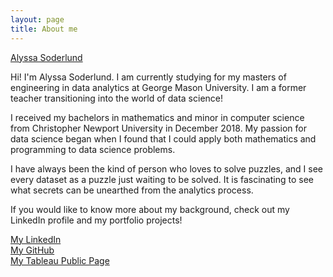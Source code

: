 ```yaml
---
layout: page
title: About me
---
```


<script src="https://platform.linkedin.com/badges/js/profile.js" async defer type="text/javascript"></script>
<div class="badge-base LI-profile-badge" data-locale="en_US" data-size="medium" data-theme="light" data-type="VERTICAL" data-vanity="alyssa-soderlund" data-version="v1"><a class="badge-base__link LI-simple-link" href="https://www.linkedin.com/in/alyssa-soderlund?trk=profile-badge">Alyssa Soderlund</a></div>
              

Hi! I'm Alyssa Soderlund. I am currently studying for my masters of engineering in data analytics at George Mason University. I am a former teacher transitioning into the world of data science!

I received my bachelors in mathematics and minor in computer science from Christopher Newport University in December 2018. My passion for data science began when I found that I could apply both mathematics and programming to data science problems.

I have always been the kind of person who loves to solve puzzles, and I see every dataset as a puzzle just waiting to be solved. It is fascinating to see what secrets can be unearthed from the analytics process.

If you would like to know more about my background, check out my LinkedIn profile and my portfolio projects!

[My LinkedIn](https://www.linkedin.com/in/alyssa-soderlund/)  
[My GitHub](https://github.com/asoderlund)  
[My Tableau Public Page](https://public.tableau.com/app/profile/alyssa.soderlund)
